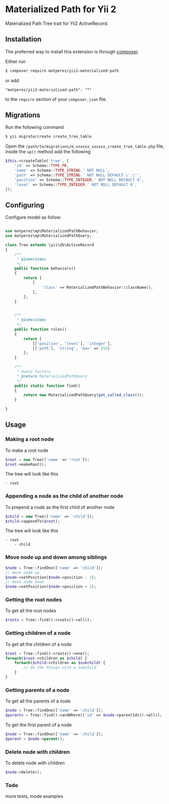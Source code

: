 # Materialized Path for Yii 2

Materialized Path Tree trait for Yii2 ActiveRecord.

## Installation

The preferred way to install this extension is through [composer](http://getcomposer.org/download/).

Either run

```bash
$ composer require matperez/yii2-materialized-path
```

or add

```
"matperez/yii2-materialized-path": "*"
```

to the `require` section of your `composer.json` file.


## Migrations

Run the following command

```bash
$ yii migrate/create create_tree_table
```

Open the `/path/to/migrations/m_xxxxxx_xxxxxx_create_tree_table.php` file,
inside the `up()` method add the following

```php
$this->createTable('tree', [
    'id' => Schema::TYPE_PK,
    'name' => Schema::TYPE_STRING.' NOT NULL',
    'path' => Schema::TYPE_STRING.' NOT NULL DEFAULT \'.\'',
    'position' => Schema::TYPE_INTEGER.' NOT NULL DEFAULT 0',
    'level' => Schema::TYPE_INTEGER.' NOT NULL DEFAULT 0',
]);
```

## Configuring

Configure model as follow:

```php

use matperez\mp\MaterializedPathBehavior;
use matperez\mp\MaterializedPathQuery;

class Tree extends \yii\db\ActiveRecord
{
    /**
     * @inheritdoc
     */
    public function behaviors()
    {
        return [
            [
                'class' => MaterializedPathBehavior::className(),
            ],
        ];
    }


    /**
     * @inheritdoc
     */
    public function rules()
    {
        return [
            [['position', 'level'], 'integer'],
            [['path'], 'string', 'max' => 255]
        ];
    }

    /**
     * Query factory
     * @return MaterializedPathQuery
     */
    public static function find()
    {
        return new MaterializedPathQuery(get_called_class());
    }

}
```

## Usage

### Making a root node

To make a root node

```php
$root = new Tree(['name' => 'root']);
$root->makeRoot();
```

The tree will look like this

```
- root
```

### Appending a node as the child of another node

To prepend a node as the first child of another node

```php
$child = new Tree(['name' => 'child']);
$child->appendTo($root);
```

The tree will look like this

```
- root
    - child
```

### Move node up and down among siblings

```php
$node = Tree::findOne(['name' => 'child']);
// move node up
$node->setPosition($node->position - 1);
// move node down
$node->setPosition($node->position + 1);
```

### Getting the root nodes

To get all the root nodes

```php
$roots = Tree::find()->roots()->all();
```

### Getting children of a node

To get all the children of a node

```php
$root = Tree::find()->roots()->one();
foreach($root->children as $child) {
    foreach($child->children as $subchild) {
        // do the things with a subchild    
    }
}
```

### Getting parents of a node

To get all the parents of a node

```php
$node = Tree::findOne(['name' => 'child']);
$parents = Tree::find()->andWhere(['id' => $node->parentIds])->all();
```

To get the first parent of a node

```php
$node = Tree::findOne(['name' => 'child']);
$parent = $node->parent();
```

### Delete node with children

To delete node with children
```php
$node->delete();
```

### Todo

more tests, mode examples
